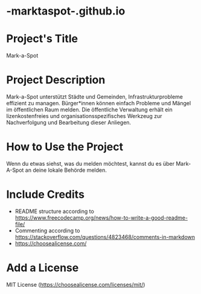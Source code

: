 # -marktaspot-.github.io
# Project's Title
Mark-a-Spot

# Project Description
Mark-a-Spot unterstützt Städte und Gemeinden, Infrastrukturprobleme effizient zu managen. Bürger*innen können einfach Probleme und Mängel im öffentlichen Raum melden. Die öffentliche Verwaltung erhält ein lizenkostenfreies und organisationsspezifisches Werkzeug zur Nachverfolgung und Bearbeitung dieser Anliegen.

# How to Use the Project
Wenn du etwas siehst, was du melden möchtest, kannst du es über Mark-A-Spot an deine lokale Behörde melden.

# Include Credits
* README structure according to https://www.freecodecamp.org/news/how-to-write-a-good-readme-file/
* Commenting according to https://stackoverflow.com/questions/4823468/comments-in-markdown
* https://choosealicense.com/

# Add a License
MIT License (https://choosealicense.com/licenses/mit/)
